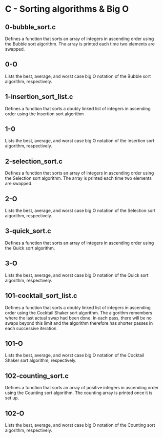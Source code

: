 # C - Sorting algorithms & Big O

## 0-bubble_sort.c
Defines a function that sorts an array of integers in ascending order using the Bubble sort algorithm. The array is printed each time two elements are swapped.

## 0-O
Lists the best, average, and worst case big O notation of the Bubble sort algorithm, respectively.

## 1-insertion_sort_list.c
Defines a function that sorts a doubly linked list of integers in ascending order using the Insertion sort algorithm

## 1-0
Lists the best, average, and worst case big O notation of the Insertion sort algorithm, respectively.

## 2-selection_sort.c
Defines a function that sorts an array of integers in ascending order using the Selection sort algorithm. The array is printed each time two elements are swapped.

## 2-O
Lists the best, average, and worst case big O notation of the Selection sort algorithm, respectively.

## 3-quick_sort.c
Defines a function that sorts an array of integers in ascending order using the Quick sort algorithm.

## 3-O
Lists the best, average, and worst case big O notation of the Quick sort algorithm, respectively.

## 101-cocktail_sort_list.c
Defines a function that sorts a doubly linked list of integers in ascending order using the Cocktail Shaker sort algorithm. The algorithm remembers where the last actual swap had been done. In each pass, there will be no swaps beyond this limit and the algorithm therefore has shorter passes in each successive iteration.

## 101-O
Lists the best, average, and worst case big O notation of the Cocktail Shaker sort algorithm, respectively.

## 102-counting_sort.c
Defines a function that sorts an array of positive integers in ascending order using the Counting sort algorithm. The counting array is printed once it is set up.

## 102-O
Lists the best, average, and worst case big O notation of the Counting sort algorithm, respectively.
